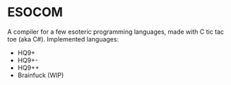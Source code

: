 # ESOCOM
A compiler for a few esoteric programming languages, made with C tic tac toe (aka C#).
Implemented languages:
- HQ9+
- HQ9+-
- HQ9++
- Brainfuck (WIP)
